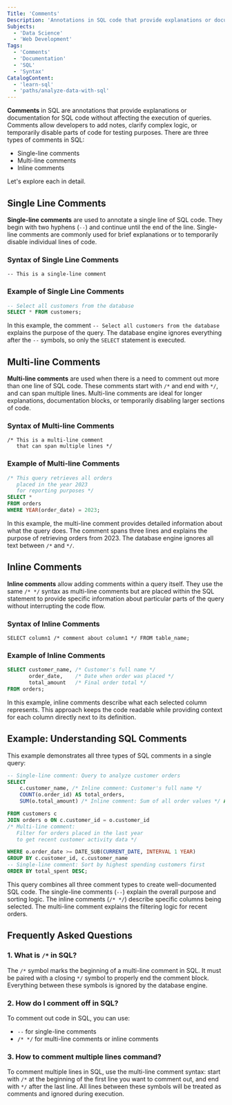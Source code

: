```yaml
---
Title: 'Comments'
Description: 'Annotations in SQL code that provide explanations or documentation without affecting query execution.'
Subjects:
  - 'Data Science'
  - 'Web Development'
Tags:
  - 'Comments'
  - 'Documentation'
  - 'SQL'
  - 'Syntax'
CatalogContent:
  - 'learn-sql'
  - 'paths/analyze-data-with-sql'
---
```


**Comments** in SQL are annotations that provide explanations or documentation for SQL code without affecting the execution of queries. Comments allow developers to add notes, clarify complex logic, or temporarily disable parts of code for testing purposes. There are three types of comments in SQL:

- Single-line comments
- Multi-line comments
- Inline comments

Let's explore each in detail.

## Single Line Comments

**Single-line comments** are used to annotate a single line of SQL code. They begin with two hyphens (`--`) and continue until the end of the line. Single-line comments are commonly used for brief explanations or to temporarily disable individual lines of code.

### Syntax of Single Line Comments

```pseudo
-- This is a single-line comment
```

### Example of Single Line Comments

```sql
-- Select all customers from the database
SELECT * FROM customers;
```

In this example, the comment `-- Select all customers from the database` explains the purpose of the query. The database engine ignores everything after the `--` symbols, so only the `SELECT` statement is executed.

## Multi-line Comments

**Multi-line comments** are used when there is a need to comment out more than one line of SQL code. These comments start with `/*` and end with `*/`, and can span multiple lines. Multi-line comments are ideal for longer explanations, documentation blocks, or temporarily disabling larger sections of code.

### Syntax of Multi-line Comments

```pseudo
/* This is a multi-line comment
   that can span multiple lines */
```

### Example of Multi-line Comments

```sql
/* This query retrieves all orders
   placed in the year 2023
   for reporting purposes */
SELECT *
FROM orders
WHERE YEAR(order_date) = 2023;
```

In this example, the multi-line comment provides detailed information about what the query does. The comment spans three lines and explains the purpose of retrieving orders from 2023. The database engine ignores all text between `/*` and `*/`.

## Inline Comments

**Inline comments** allow adding comments within a query itself. They use the same `/* */` syntax as multi-line comments but are placed within the SQL statement to provide specific information about particular parts of the query without interrupting the code flow.

### Syntax of Inline Comments

```pseudo
SELECT column1 /* comment about column1 */ FROM table_name;
```

### Example of Inline Comments

```sql
SELECT customer_name, /* Customer's full name */
       order_date,    /* Date when order was placed */
       total_amount   /* Final order total */
FROM orders;
```

In this example, inline comments describe what each selected column represents. This approach keeps the code readable while providing context for each column directly next to its definition.

## Example: Understanding SQL Comments

This example demonstrates all three types of SQL comments in a single query:

```sql
-- Single-line comment: Query to analyze customer orders
SELECT
    c.customer_name, /* Inline comment: Customer's full name */
    COUNT(o.order_id) AS total_orders,
    SUM(o.total_amount) /* Inline comment: Sum of all order values */ AS total_spent

FROM customers c
JOIN orders o ON c.customer_id = o.customer_id
/* Multi-line comment:
   Filter for orders placed in the last year
   to get recent customer activity data */

WHERE o.order_date >= DATE_SUB(CURRENT_DATE, INTERVAL 1 YEAR)
GROUP BY c.customer_id, c.customer_name
-- Single-line comment: Sort by highest spending customers first
ORDER BY total_spent DESC;
```

This query combines all three comment types to create well-documented SQL code. The single-line comments (`--`) explain the overall purpose and sorting logic. The inline comments (`/* */`) describe specific columns being selected. The multi-line comment explains the filtering logic for recent orders.

## Frequently Asked Questions

### 1. What is `/*` in SQL?

The `/*` symbol marks the beginning of a multi-line comment in SQL. It must be paired with a closing `*/` symbol to properly end the comment block. Everything between these symbols is ignored by the database engine.

### 2. How do I comment off in SQL?

To comment out code in SQL, you can use:

- `--` for single-line comments
- `/* */` for multi-line comments or inline comments

### 3. How to comment multiple lines command?

To comment multiple lines in SQL, use the multi-line comment syntax: start with `/*` at the beginning of the first line you want to comment out, and end with `*/` after the last line. All lines between these symbols will be treated as comments and ignored during execution.
